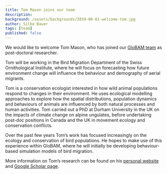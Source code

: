 ```yaml
---
title: Tom Mason joins our team
description: 
background: /assets/backgrounds/2019-06-01-welcome-tom.jpg
author: Silke Bauer
tags: [team]
published: false
---
```


We would like to welcome Tom Mason, who has joined our [GloBAM team](/team/) as post-doctoral researcher.

Tom will be working in the Bird Migration Department of the Swiss Ornithological Institute, where he will focus on forecasting how future environment change will influence the behaviour and demography of aerial migrants.

Tom is a conservation ecologist interested in how wild animal populations respond to changes in their environment. He uses ecological modelling approaches to explore how the spatial distributions, population dynamics and behaviours of animals are influenced by both natural processes and human activities. Tom carried out a PhD at Durham University in the UK on the impacts of climate change on alpine ungulates, before undertaking post-doc positions in Canada and the UK in movement ecology and conservation conflicts.

Over the past few years Tom’s work has focused increasingly on the ecology and conservation of bird populations. He hopes to make use of this experience within GloBAM, where he will initially be developing behaviour-based simulation models of bird migration.

More information on Tom’s research can be found on his [personal website](https://tommason.weebly.com/) and [Google Scholar page](https://scholar.google.co.uk/citations?user=gjcjiR4AAAAJ&hl=en).
